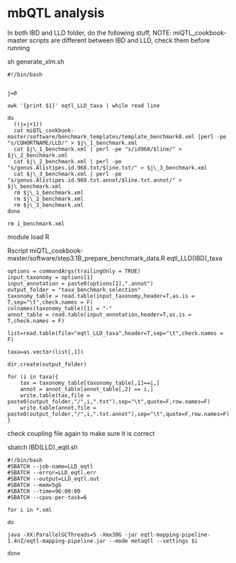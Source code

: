 #  mbQTL analysis

In both IBD and LLD folder, do the following stuff, NOTE: miQTL_cookbook-master scripts are different between IBD and LLD, check them before running

sh generate_xlm.sh

```
#!/bin/bash


j=0

awk '{print $1}' eqtl_LLD_taxa | while read line

do
  ((j=j+1)) 
  cat miQTL_cookbook-master/software/benchmark_templates/template_benchmark0.xml |perl -pe "s/COHORTNAME/LLD/" > $j\_1_benchmark.xml
  cat $j\_1_benchmark.xml | perl -pe "s/id968/$line/" > $j\_2_benchmark.xml
  cat $j\_2_benchmark.xml | perl -pe "s/genus.Alistipes.id.968.txt/$line.txt/" > $j\_3_benchmark.xml
  cat $j\_3_benchmark.xml | perl -pe "s/genus.Alistipes.id.968.txt.annot/$line.txt.annot/" > $j\_benchmark.xml
  rm $j\_1_benchmark.xml
  rm $j\_2_benchmark.xml
  rm $j\_3_benchmark.xml
done

rm 1_benchmark.xml
```

module load R

Rscript miQTL_cookbook-master/software/step3.1B_prepare_benchmark_data.R eqtl_LLD(IBD)_taxa

```
options = commandArgs(trailingOnly = TRUE)
input_taxonomy = options[1]
input_annotation = paste0(options[1],".annot")
output_folder = "taxa_benchmark_selection"
taxonomy_table = read.table(input_taxonomy,header=T,as.is = T,sep="\t",check.names = F)
colnames(taxonomy_table)[1] = "-"
annot_table = read.table(input_annotation,header=T,as.is = T,check.names = F)

list=read.table(file="eqtl_LLD_taxa",header=T,sep="\t",check.names = F)

taxa=as.vector(list[,1])

dir.create(output_folder)

for (i in taxa){
	tax = taxonomy_table[taxonomy_table[,1]==i,]
	annot = annot_table[annot_table[,2] == i,]
	write.table(tax,file = paste0(output_folder,"/",i,".txt"),sep="\t",quote=F,row.names=F)
	write.table(annot,file = paste0(output_folder,"/",i,".txt.annot"),sep="\t",quote=F,row.names=F)
}

```

check coupling file again to make sure it is correct

sbatch IBD(LLD)_eqtl.sh

```
#!/bin/bash
#SBATCH --job-name=LLD_eqtl
#SBATCH --error=LLD_eqtl.err
#SBATCH --output=LLD_eqtl.out
#SBATCH --mem=5gb
#SBATCH --time=96:00:00
#SBATCH --cpus-per-task=6

for i in *.xml

do

java -XX:ParallelGCThreads=5 -Xmx30G -jar eqtl-mapping-pipeline-1.4nZ/eqtl-mapping-pipeline.jar --mode metaqtl --settings $i

done
```
